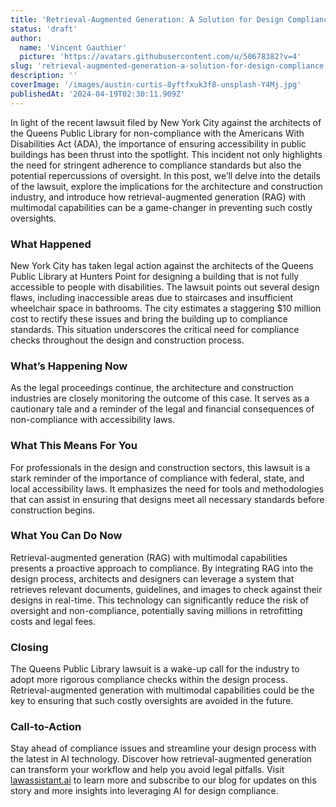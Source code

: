 ```yaml
---
title: 'Retrieval-Augmented Generation: A Solution for Design Compliance'
status: 'draft'
author:
  name: 'Vincent Gauthier'
  picture: 'https://avatars.githubusercontent.com/u/50678382?v=4'
slug: 'retrieval-augmented-generation-a-solution-for-design-compliance'
description: ''
coverImage: '/images/austin-curtis-8yftfxuk3f8-unsplash-Y4Mj.jpg'
publishedAt: '2024-04-19T02:30:11.909Z'
---
```


In light of the recent lawsuit filed by New York City against the architects of the Queens Public Library for non-compliance with the Americans With Disabilities Act (ADA), the importance of ensuring accessibility in public buildings has been thrust into the spotlight. This incident not only highlights the need for stringent adherence to compliance standards but also the potential repercussions of oversight. In this post, we’ll delve into the details of the lawsuit, explore the implications for the architecture and construction industry, and introduce how retrieval-augmented generation (RAG) with multimodal capabilities can be a game-changer in preventing such costly oversights.

### **What Happened**

New York City has taken legal action against the architects of the Queens Public Library at Hunters Point for designing a building that is not fully accessible to people with disabilities. The lawsuit points out several design flaws, including inaccessible areas due to staircases and insufficient wheelchair space in bathrooms. The city estimates a staggering $10 million cost to rectify these issues and bring the building up to compliance standards. This situation underscores the critical need for compliance checks throughout the design and construction process.

### **What’s Happening Now**

As the legal proceedings continue, the architecture and construction industries are closely monitoring the outcome of this case. It serves as a cautionary tale and a reminder of the legal and financial consequences of non-compliance with accessibility laws.

### **What This Means For You**

For professionals in the design and construction sectors, this lawsuit is a stark reminder of the importance of compliance with federal, state, and local accessibility laws. It emphasizes the need for tools and methodologies that can assist in ensuring that designs meet all necessary standards before construction begins.

### **What You Can Do Now**

Retrieval-augmented generation (RAG) with multimodal capabilities presents a proactive approach to compliance. By integrating RAG into the design process, architects and designers can leverage a system that retrieves relevant documents, guidelines, and images to check against their designs in real-time. This technology can significantly reduce the risk of oversight and non-compliance, potentially saving millions in retrofitting costs and legal fees.

### **Closing**

The Queens Public Library lawsuit is a wake-up call for the industry to adopt more rigorous compliance checks within the design process. Retrieval-augmented generation with multimodal capabilities could be the key to ensuring that such costly oversights are avoided in the future.

### **Call-to-Action**

Stay ahead of compliance issues and streamline your design process with the latest in AI technology. Discover how retrieval-augmented generation can transform your workflow and help you avoid legal pitfalls. Visit [lawassistant.ai](https://www.perplexity.ai/search#) to learn more and subscribe to our blog for updates on this story and more insights into leveraging AI for design compliance.